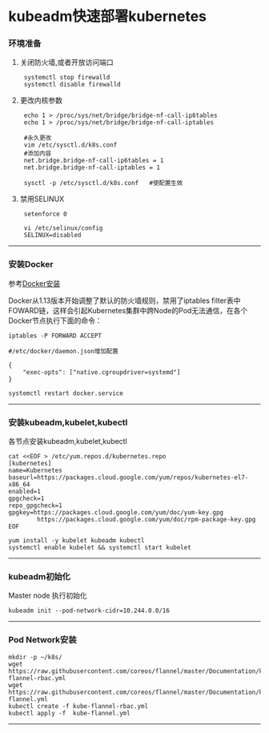 # kubeadm快速部署kubernetes

### 环境准备

1. 关闭防火墙,或者开放访问端口

        systemctl stop firewalld
        systemctl disable firewalld

2. 更改内核参数

        echo 1 > /proc/sys/net/bridge/bridge-nf-call-ip6tables
        echo 1 > /proc/sys/net/bridge/bridge-nf-call-iptables

        #永久更改
        vim /etc/sysctl.d/k8s.conf 
        #添加内容
        net.bridge.bridge-nf-call-ip6tables = 1
        net.bridge.bridge-nf-call-iptables = 1

        sysctl -p /etc/sysctl.d/k8s.conf   #使配置生效

3. 禁用SELINUX

        setenforce 0

        vi /etc/selinux/config
        SELINUX=disabled

***

### 安装Docker

参考[Docker安装](../Docker/docker.md)

Docker从1.13版本开始调整了默认的防火墙规则，禁用了iptables filter表中FOWARD链，这样会引起Kubernetes集群中跨Node的Pod无法通信，在各个Docker节点执行下面的命令：

    iptables -P FORWARD ACCEPT

    #/etc/docker/daemon.json增加配置

    {
        "exec-opts": ["native.cgroupdriver=systemd"]
    }

    systemctl restart docker.service

***


### 安装kubeadm,kubelet,kubectl

各节点安装kubeadm,kubelet,kubectl

    cat <<EOF > /etc/yum.repos.d/kubernetes.repo
    [kubernetes]
    name=Kubernetes
    baseurl=https://packages.cloud.google.com/yum/repos/kubernetes-el7-x86_64
    enabled=1
    gpgcheck=1
    repo_gpgcheck=1
    gpgkey=https://packages.cloud.google.com/yum/doc/yum-key.gpg
            https://packages.cloud.google.com/yum/doc/rpm-package-key.gpg
    EOF

    yum install -y kubelet kubeadm kubectl
    systemctl enable kubelet && systemctl start kubelet

***

### kubeadm初始化

Master node 执行初始化

    kubeadm init --pod-network-cidr=10.244.0.0/16

***

### Pod Network安装

    mkdir -p ~/k8s/
    wget https://raw.githubusercontent.com/coreos/flannel/master/Documentation/kube-flannel-rbac.yml
    wget https://raw.githubusercontent.com/coreos/flannel/master/Documentation/kube-flannel.yml
    kubectl create -f kube-flannel-rbac.yml
    kubectl apply -f  kube-flannel.yml

*** 